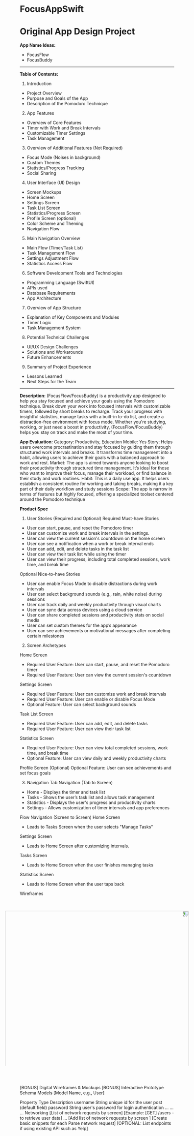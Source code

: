 # FocusAppSwift
# **Original App Design Project**

**App Name Ideas:**
- FocusFlow
- FocusBuddy
--------------------------------------------
**Table of Contents:**
1. Introduction
- Project Overview
- Purpose and Goals of the App
- Description of the Pomodoro Technique

2. App Features
- Overview of Core Features
- Timer with Work and Break Intervals
- Customizable Timer Settings
- Task Management

3. Overview of Additional Features (Not Required)
- Focus Mode (Noises in background)
- Custom Themes
- Statistics/Progress Tracking
- Social Sharing

4. User Interface (UI) Design
- Screen Mockups
- Home Screen
- Settings Screen
- Task List Screen
- Statistics/Progress Screen
- Profile Screen (optional)
- Color Scheme and Theming
- Navigation Flow

5. Main Navigation Overview
- Main Flow (Timer/Task List)
- Task Management Flow
- Settings Adjustment Flow
- Statistics Access Flow

6. Software Development Tools and Technologies
- Programming Language (SwiftUI)
- APIs used
- Database Requirements
- App Architecture

7. Overview of App Structure
- Explanation of Key Components and Modules
- Timer Logic
- Task Management System

8. Potential Technical Challenges
- UI/UX Design Challenges
- Solutions and Workarounds
- Future Enhancements

9. Summary of Project Experience
- Lessons Learned
- Next Steps for the Team
--------------------------------------------
**Description:**
(FocusFlow/FocusBuddy) is a productivity app designed to help you stay focused and achieve your goals using the Pomodoro technique. Break down your work into focused intervals with customizable timers, followed by short breaks to recharge. Track your progress with insightful statistics, manage tasks with a built-in to-do list, and create a distraction-free environment with focus mode. Whether you're studying, working, or just need a boost in productivity, (FocusFlow/FocusBuddy) helps you stay on track and make the most of your time.

**App Evaluation:**
Category: Productivity, Education
Mobile:  Yes
Story: Helps users overcome procrastination and stay focused by guiding them through structured work intervals and breaks. It transforms time management into a habit, allowing users to achieve their goals with a balanced approach to work and rest.
Market: The app is aimed towards anyone looking to boost their productivity through structured time management. It’s ideal for those who want to improve their focus, manage their workload, or find balance in their study and work routines.
Habit: This is a daily use app. It helps users establish a consistent routine for working and taking breaks, making it a key part of their daily workflow and study sessions
Scope: The app is narrow in terms of features but highly focused, offering a specialized toolset centered around the Pomodoro technique

**Product Spec**
1. User Stories (Required and Optional)
Required Must-have Stories

- User can start, pause, and reset the Pomodoro timer
- User can customize work and break intervals in the settings.
- User can view the current session's countdown on the home screen
- User can see a notification when a work or break interval ends
- User can add, edit, and delete tasks in the task list
- User can view their task list while using the timer
- User can view their progress, including total completed sessions, work time, and break time

Optional Nice-to-have Stories
- User can enable Focus Mode to disable distractions during work intervals
- User can select background sounds (e.g., rain, white noise) during sessions
- User can track daily and weekly productivity through visual charts
- User can sync data across devices using a cloud service
- User can share completed sessions and productivity stats on social media
- User can set custom themes for the app’s appearance
- User can see achievements or motivational messages after completing certain milestones

2. Screen Archetypes

Home Screen
- Required User Feature: User can start, pause, and reset the Pomodoro timer
- Required User Feature: User can view the current session's countdown

Settings Screen
- Required User Feature: User can customize work and break intervals
- Required User Feature: User can enable or disable Focus Mode
- Optional Feature: User can select background sounds

Task List Screen
- Required User Feature: User can add, edit, and delete tasks
- Required User Feature: User can view their task list

Statistics Screen
- Required User Feature: User can view total completed sessions, work time, and break time
- Optional Feature: User can view daily and weekly productivity charts

Profile Screen (Optional)
Optional Feature: User can see achievements and set focus goals

3. Navigation
Tab Navigation (Tab to Screen)
- Home - Displays the timer and task list
- Tasks - Shows the user’s task list and allows task management
- Statistics - Displays the user's progress and productivity charts
- Settings - Allows customization of timer intervals and app preferences

Flow Navigation (Screen to Screen)
Home Screen
- Leads to Tasks Screen when the user selects "Manage Tasks"

Settings Screen
- Leads to Home Screen after customizing intervals.

Tasks Screen
- Leads to Home Screen when the user finishes managing tasks

Statistics Screen
- Leads to Home Screen when the user taps back

Wireframes
<img src="https://github.com/Group4-SwiftClass/FocusAppSwift/blob/main/IMG_1085.jpg" width=600 style="transform: rotate(90deg);">


[BONUS] Digital Wireframes & Mockups
[BONUS] Interactive Prototype
Schema
Models
[Model Name, e.g., User]

Property Type Description
username	String	unique id for the user post (default field)
password	String	user's password for login authentication
...	...	...
Networking
[List of network requests by screen]
[Example: [GET] /users - to retrieve user data]
...
[Add list of network requests by screen ]
[Create basic snippets for each Parse network request]
[OPTIONAL: List endpoints if using existing API such as Yelp]
